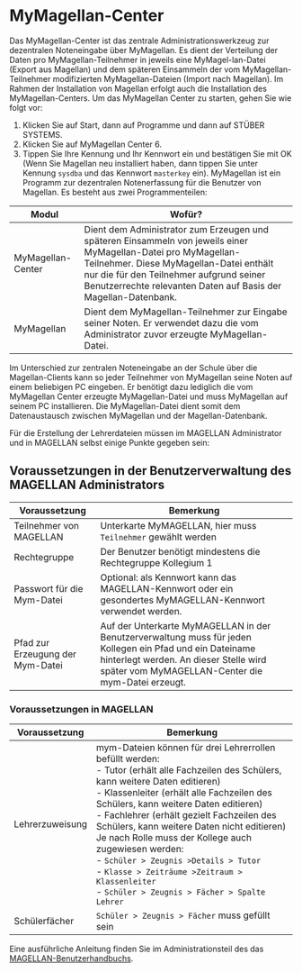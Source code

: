 # MyMagellan-Center

Das MyMagellan-Center ist das zentrale Administrationswerkzeug zur dezentralen Noteneingabe über MyMagellan. Es dient der Verteilung der Daten pro MyMagellan-Teilnehmer in jeweils eine MyMagel-lan-Datei (Export aus Magellan) und dem späteren Einsammeln der vom MyMagellan-Teilnehmer modifizierten MyMagellan-Dateien (Import nach Magellan).
Im Rahmen der Installation von Magellan erfolgt auch die Installation des MyMagellan-Centers. Um das MyMagellan Center zu starten, gehen Sie wie folgt vor:

1. Klicken Sie auf Start, dann auf Programme und dann auf STÜBER SYSTEMS.
2. Klicken Sie auf MyMagellan Center 6.
3. Tippen Sie Ihre Kennung und Ihr Kennwort ein und bestätigen Sie mit OK (Wenn Sie Magellan neu installiert haben, dann tippen Sie unter Kennung `sysdba` und das Kennwort `masterkey` ein).
MyMagellan ist ein Programm zur dezentralen Notenerfassung für die Benutzer von Magellan. Es besteht aus zwei Programmenteilen:

Modul|Wofür?
--|--
MyMagellan-Center| Dient dem Administrator zum Erzeugen und späteren Einsammeln von jeweils einer MyMagellan-Datei pro MyMagellan-Teilnehmer. Diese MyMagellan-Datei enthält nur die für den Teilnehmer aufgrund seiner Benutzerrechte relevanten Daten auf Basis der Magellan-Datenbank.
MyMagellan| Dient dem MyMagellan-Teilnehmer zur Eingabe seiner Noten. Er verwendet dazu die vom Administrator zuvor erzeugte MyMagellan-Datei.

Im Unterschied zur zentralen Noteneingabe an der Schule über die Magellan-Clients kann so jeder Teilnehmer von MyMagellan seine Noten auf einem beliebigen PC eingeben. Er benötigt dazu lediglich die vom MyMagellan Center erzeugte MyMagellan-Datei und muss MyMagellan auf seinem PC installieren. Die MyMagellan-Datei dient somit dem Datenaustausch zwischen MyMagellan und der Magellan-Datenbank.

Für die Erstellung der Lehrerdateien müssen im MAGELLAN Administrator und in MAGELLAN selbst einige Punkte gegeben sein:

## Voraussetzungen in der Benutzerverwaltung des MAGELLAN Administrators

Voraussetzung|Bemerkung
--|--
Teilnehmer von MAGELLAN|Unterkarte MyMAGELLAN, hier muss `Teilnehmer` gewählt werden
Rechtegruppe|Der Benutzer benötigt mindestens die Rechtegruppe Kollegium 1
Passwort für die Mym-Datei|Optional: als Kennwort kann das MAGELLAN-Kennwort oder ein gesondertes MyMAGELLAN-Kennwort verwendet werden.
Pfad zur Erzeugung der Mym-Datei|Auf der Unterkarte MyMAGELLAN in der Benutzerverwaltung muss für jeden Kollegen ein Pfad und ein Dateiname hinterlegt werden. An dieser Stelle wird später vom MyMAGELLAN-Center die mym-Datei erzeugt.

### Voraussetzungen in MAGELLAN

Voraussetzung|Bemerkung
--|--
Lehrerzuweisung|mym-Dateien können für drei Lehrerrollen befüllt werden:<br/>- Tutor (erhält alle Fachzeilen des Schülers, kann weitere Daten editieren)<br/>- Klassenleiter (erhält alle Fachzeilen des Schülers, kann weitere Daten editieren)<br/>- Fachlehrer (erhält gezielt Fachzeilen des Schülers, kann weitere Daten nicht editieren)<br/> Je nach Rolle muss der Kollege auch zugewiesen werden: <br/>- ```Schüler > Zeugnis >Details > Tutor```<br/>- ```Klasse > Zeiträume >Zeitraum > Klassenleiter```<br/>- ```Schüler > Zeugnis > Fächer > Spalte Lehrer```
Schülerfächer|```Schüler > Zeugnis > Fächer``` muss gefüllt sein

Eine ausführliche Anleitung finden Sie im Administrationsteil des das [MAGELLAN-Benutzerhandbuchs](http://doc.magellan6.stueber.de).
